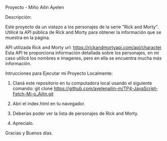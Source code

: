 Proyecto - Miño Ailin Ayelen
 

Descripción:

Este proyecto da un vistazo a los personajes de la serie "Rick and Morty". Utilicé la API pública de Rick and Morty para obtener la información que se muestra en la página.


API utilizada Rick and Morty url: https://rickandmortyapi.com/api/character 
Esta API te proporciona información detallada sobre los personajes, en mi caso utilicé los nombres e imagenes, pero en ella se encuentra mucha más información.

Intrucciones para Ejecutar mi Proyecto Localmente:

1. Claná este repositorio en tu computadora local usando el siguiente comando: git clone https://github.com/ayelenailin-m/TP4-JavaScript-Fetch-Mi-o_Ailin.git

2. Abrí el index.html en tu navegador.

3. Deberías poder ver la lista de personajes de Rick and Morty.

4. Aprecialo. 

Gracias y Buenos días. 
